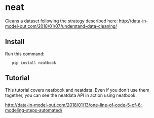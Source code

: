 # neat

Cleans a dataset following the strategy described here:
http://data-in-model-out.com/2018/01/07/understand-data-cleaning/

## Install

Run this command:

       pip install neatbook

## Tutorial

This tutorial covers neatbook and neatdata.  Even if you don't use them together, you can see the neatdata API in action using neatbook.

http://data-in-model-out.com/2018/01/13/one-line-of-code-5-of-6-modeling-steps-automated/
